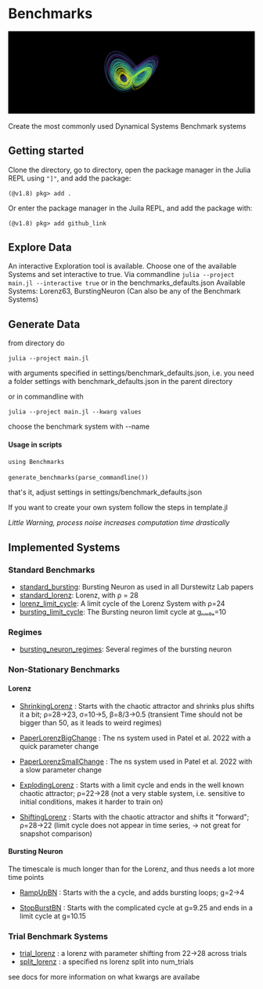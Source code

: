 # Benchmarks
![Non-stationary Benchmark](examples/head.png)

Create the most commonly used Dynamical Systems Benchmark systems

## Getting started
Clone the directory, go to directory, open the package manager in the Julia REPL using `"]"`, and add the package:
```
(@v1.8) pkg> add .
```

Or enter the package manager in the Juila REPL, and add the package with:
```
(@v1.8) pkg> add github_link
```
## Explore Data
An interactive Exploration tool is available. Choose one of the available Systems and set interactive to true.
Via commandline ```julia --project main.jl --interactive true```
or in the benchmarks_defaults.json
Available Systems: Lorenz63, BurstingNeuron (Can also be any of the Benchmark Systems)

## Generate Data
from directory do
```
julia --project main.jl
```
with arguments specified in settings/benchmark_defaults.json, i.e. you need a folder settings with benchmark_defaults.json in the parent directory

or in commandline with
```
julia --project main.jl --kwarg values
```
choose the benchmark system with --name 

#### Usage in scripts
```
using Benchmarks

generate_benchmarks(parse_commandline())
```
that's it, adjust settings in settings/benchmark_defaults.json

If you want to create your own system follow the steps in template.jl

*Little Warning, process noise increases computation time drastically*

## Implemented Systems
### Standard Benchmarks
- [standard_bursting](examples/standard_bursting.png): Bursting Neuron as used in all Durstewitz Lab papers
- [standard_lorenz](examples/standard_lorenz.png): Lorenz, with ρ = 28
- [lorenz_limit_cycle](examples/lorenz_limit_cycle.png): A limit cycle of the Lorenz System with ρ=24
- [bursting_limit_cycle](examples/bursting_limit_cycle.png): The Bursting neuron limit cycle at gₙₘ₀ₐ=10

### Regimes
- [bursting_neuron_regimes](examples/bursting_neuron_regimes.png): Several regimes of the bursting neuron

### Non-Stationary Benchmarks
#### Lorenz
- [ShrinkingLorenz](examples/ShrinkingLorenz.png) : Starts with the chaotic attractor and shrinks plus shifts it a bit; ρ=28->23, σ=10->5, β=8/3->0.5 (transient Time should not be bigger than 50, as it leads to weird regimes)

- [PaperLorenzBigChange](examples/PaperLorenzBigChange.png) : The ns system used in Patel et al. 2022 with a quick parameter change

- [PaperLorenzSmallChange](examples/PaperLorenzSmallChange.png) : The ns system used in Patel et al. 2022 with a slow parameter change

- [ExplodingLorenz](examples/ExplodingLorenz.png) : Starts with a limit cycle and ends in the 
well known chaotic attractor; ρ=22->28 (not a very stable system, i.e. sensitive to initial conditions, makes it harder to train on)

- [ShiftingLorenz](examples/ShiftingLorenz.png) : Starts with the chaotic attractor and shifts it "forward"; ρ=28->22 (limit cycle does not appear in time series, -> not great for snapshot comparison)


#### Bursting Neuron
The timescale is much longer than for the Lorenz, and thus needs a lot more time points

- [RampUpBN](examples/RampUpBN.png) : Starts with the a cycle, and adds bursting loops; g=2->4

- [StopBurstBN](examples/StopBurstBN.png) : Starts with the complicated cycle at g=9.25 and ends in a limit cycle at g=10.15

### Trial Benchmark Systems
- [trial_lorenz](examples/lorenz_trials.png) : a lorenz with parameter shifting from 22->28 across trials
- [split_lorenz](examples/lorenz_trials.png) : a specified ns lorenz split into num_trials

see docs for more information on what kwargs are availabe
